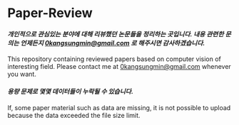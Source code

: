 # Paper-Review

#### *개인적으로 관심있는 분야에 대해 리뷰했던 논문들을 정리하는 곳입니다. 내용 관련한 문의는 언제든지 0kangsungmin@gmail.com 로 해주시면 감사하겠습니다.*

This repository containing reviewed papers based on computer vision of interesting field. Please contact me at 0kangsungmin@gmail.com whenever you want.


#### *용량 문제로 몇몇 데이터들이 누락될 수 있습니다.*

If, some paper material such as data are missing, it is not possible to upload because the data exceeded the file size limit.

